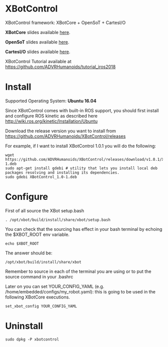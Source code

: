 # XBotControl
XBotControl framework: XBotCore + OpenSoT + CartesI/O

**XBotCore** slides available [here](https://www.dropbox.com/s/ojwruiax6r2k53z/XBotCore_Tutorial_IROS_19.pdf?dl=0).

**OpenSoT** slides available [here](https://docs.google.com/presentation/d/1kwJsAnVi_3ADtqFSTP8wq3JOGLcvDV_ypcEEjPHnCEA/edit#slide=id.p).

**CartesI/O** slides available [here](https://docs.google.com/presentation/d/1bmeKwGsyhoEIW_Wd05ITrp71J0FMkANDNeZTTDXzfJ4/edit#slide=id.p).

XBotControl Tutorial available at https://github.com/ADVRHumanoids/tutorial_iros2018

# Install

Supported Operating System: **Ubuntu 16.04**

Since XBotControl comes with built-in ROS support, you should first install and configure ROS kinetic as described here http://wiki.ros.org/kinetic/Installation/Ubuntu


Download the release version you want to install from https://github.com/ADVRHumanoids/XBotControl/releases

For example, if I want to install XBotControl 1.0.1 you will do the following:

```
wget https://github.com/ADVRHumanoids/XBotControl/releases/download/v1.0.1/XBotControl_1.0-1.deb
sudo apt-get install gdebi # utility that lets you install local deb packages resolving and installing its dependencies.
sudo gdebi XBotControl_1.0-1.deb
```

# Configure

First of all source the XBot setup.bash

```
. /opt/xbot/build/install/share/xbot/setup.bash
```

You can check that the sourcing has effect in your bash terminal by echoing the $XBOT_ROOT env variable.

```
echo $XBOT_ROOT
```

The answer should be:

```
/opt/xbot/build/install/share/xbot
```

Remember to source in each of the terminal you are using or to put the source command in your .bashrc

Later on you can set YOUR_CONFIG_YAML (e.g. /home/embedded/configs/my_robot.yaml): this is going to be used in the following XBotCore executions.

```
set_xbot_config YOUR_CONFIG_YAML
````


# Uninstall

```
sudo dpkg -P xbotcontrol
```

